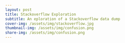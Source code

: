 ```yaml
---
layout: post
title: Stackoverflow Exploration
subtitle: An eploration of a Stackoverflow data dump
cover-img: /assets/img/stackoverflow.jpg
thumbnail-img: /assets/img/confusion.png
share-img: /assets/img/confusion.png
---
```

